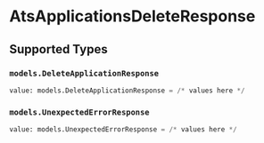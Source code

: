 # AtsApplicationsDeleteResponse


## Supported Types

### `models.DeleteApplicationResponse`

```python
value: models.DeleteApplicationResponse = /* values here */
```

### `models.UnexpectedErrorResponse`

```python
value: models.UnexpectedErrorResponse = /* values here */
```

